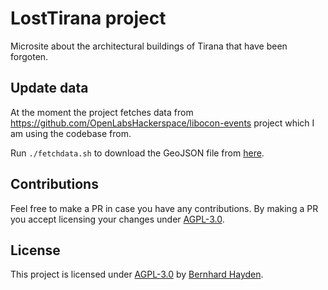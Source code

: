 # LostTirana project
Microsite about the architectural buildings of Tirana that have been forgoten.

## Update data

At the moment the project fetches data from https://github.com/OpenLabsHackerspace/libocon-events project which I am using the codebase from.

Run ```./fetchdata.sh``` to download the GeoJSON file from [here](https://umap.openstreetmap.fr/en/map/copyright-action-day-2018_238803).

## Contributions

Feel free to make a PR in case you have any contributions. By making a PR you accept licensing your changes under [AGPL-3.0](#license).

## License

This project is licensed under [AGPL-3.0](LICENSE) by [Bernhard Hayden](https://nini.su).
